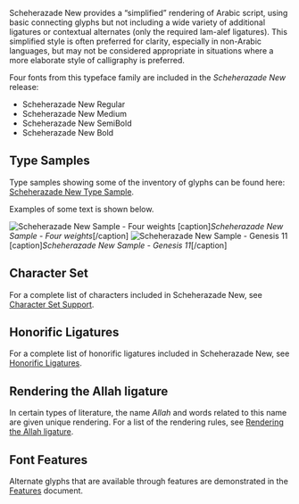 
Scheherazade New provides a “simplified” rendering of Arabic script, using basic connecting glyphs but not including a wide variety of additional ligatures or contextual alternates (only the required lam-alef ligatures). This simplified style is often preferred for clarity, especially in non-Arabic languages, but may not be considered appropriate in situations where a more elaborate style of calligraphy is preferred.

Four fonts from this typeface family are included in the *Scheherazade New* release:

- Scheherazade New Regular
- Scheherazade New Medium
- Scheherazade New SemiBold
- Scheherazade New Bold


## Type Samples

Type samples showing some of the inventory of glyphs can be found here: 
[Scheherazade New Type Sample](sample).

Examples of some text is shown below. 

<img class='fullsize' alt='Scheherazade New Sample - Four weights' src='https://software.sil.org/scheherazade/wp-content/uploads/sites/29/2023/04/weights.png' />
[caption]<em>Scheherazade New Sample - Four weights</em>[/caption]
 

<img class='fullsize' alt='Scheherazade New Sample - Genesis 11' src='https://software.sil.org/scheherazade/wp-content/uploads/sites/29/2016/03/ScheherazadeGen11.png' />
[caption]<em>Scheherazade New Sample - Genesis 11</em>[/caption]

## Character Set

For a complete list of characters included in Scheherazade New, see [Character Set Support](charset).

## Honorific Ligatures

For a complete list of honorific ligatures included in Scheherazade New, see [Honorific Ligatures](honorifics).

## Rendering the Allah ligature

In certain types of literature, the name *Allah* and words related to this name are given unique rendering. For a list of the rendering rules, see [Rendering the Allah ligature](allah).


## Font Features

Alternate glyphs that are available through features are demonstrated in the [Features](features) document. 
